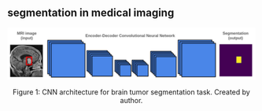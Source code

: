 ## segmentation in medical imaging

<div align="center">
    <img width="800" src="/Images/ec_cnn_mri.png" alt="Material Bread logo">
    <p style="text-align: center;">Figure 1: CNN architecture for brain tumor segmentation task. Created by author.</p>   
</div>




  




 

